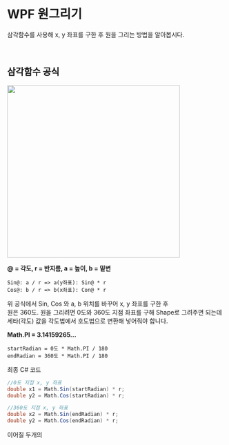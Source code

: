 # WPF 원그리기

삼각함수를 사용해 x, y 좌표를 구한 후 원을 그리는 방법을 알아봅시다.

<br>

## 삼각함수 공식
<img src="https://user-images.githubusercontent.com/68521148/145054110-4aaf0d61-41d9-4711-ae24-b535efa27ebb.png" width="400" height="400"></img>

**@ = 각도, r = 반지름, a = 높이, b = 밑변**

```
Sin@: a / r => a(y좌표): Sin@ * r
Cos@: b / r => b(x좌표): Con@ * r
```

위 공식에서 Sin, Cos 와 a, b 위치를 바꾸어 x, y 좌표를 구한 후    
원은 360도. 원을 그리려면 0도와 360도 지점 좌표를 구해 Shape로 그려주면 되는데
세타(각도) 값을 각도법에서 호도법으로 변환해 넣어줘야 합니다.

**Math.PI = 3.14159265...** 

```
startRadian = 0도 * Math.PI / 180
endRadian = 360도 * Math.PI / 180
```

최종 C# 코드

```C#
//0도 지점 x, y 좌표
double x1 = Math.Sin(startRadian) * r;
double y2 = Math.Cos(startRadian) * r;

//360도 지점 x, y 좌표
double x2 = Math.Sin(endRadian) * r;
double y2 = Math.Cos(endRadian) * r;
```

이어질 두개의 






